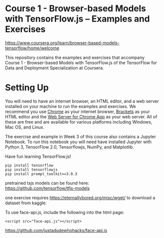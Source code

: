 Course 1 - Browser-based Models with TensorFlow.js – Examples and Exercises
===========================================================================

https://www.coursera.org/learn/browser-based-models-tensorflow/home/welcome

This repository contains the examples and exercises that accompany Course 1 - Browser-based Models with TensorFlow.js of the TensorFlow for Data and Deployment Specialization at Coursera.

# Setting Up

You will need to have an internet browser, an HTML editor, and a web server installed on your machine to run the examples and exercises. We recommend you use [Chrome](https://www.google.com/chrome/) as your internet browser,  [Brackets](http://brackets.io/) as your HTML editor and the [Web Server for Chrome App](https://chrome.google.com/webstore/detail/web-server-for-chrome/ofhbbkphhbklhfoeikjpcbhemlocgigb?hl=en) as your web server. All of these are free and are available for various platforms including Windows, Mac OS, and Linux.

The exercise and example in Week 3 of this course also contains a Jupyter Notebook. To run this notebook you will need have installed Jupyter with Python 3, TensorFlow 2.0, Tensorflowjs, NumPy, and Matplotlib.  


Have fun learning TensorFlow.js!

```
pip install tensorflow
pip install tensorflowjs
pip install prompt_toolkit==3.0.3
```

pretrained tsjs models can be found here: https://github.com/tensorflow/tfjs-models

one exercise requires https://eternallybored.org/misc/wget/ to download a dataset from kaggle.

To use face-api.js, include the following into the html page:

```
<script src="face-api.js"></script>
```

https://github.com/justadudewhohacks/face-api.js
